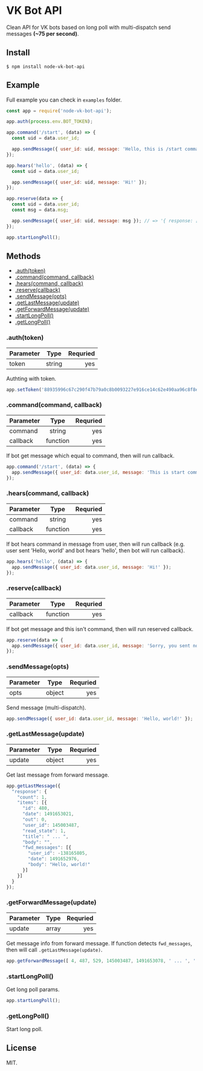 # VK Bot API

Clean API for VK bots based on long poll with multi-dispatch send messages **(~75 per second)**.

## Install

```
$ npm install node-vk-bot-api
```

## Example

Full example you can check in `examples` folder.

```javascript
const app = require('node-vk-bot-api');

app.auth(process.env.BOT_TOKEN);

app.command('/start', (data) => {
  const uid = data.user_id;

  app.sendMessage({ user_id: uid, message: 'Hello, this is /start command!' });
});

app.hears('hello', (data) => {
  const uid = data.user_id;

  app.sendMessage({ user_id: uid, message: 'Hi!' });
});

app.reserve(data => {
  const uid = data.user_id;
  const msg = data.msg;

  app.sendMessage({ user_id: uid, message: msg }); // => '{ response: [ 3 ] }'
});

app.startLongPoll();
```

## Methods

* [.auth(token)](https://github.com/bifot/node-vk-bot-api#authtoken)
* [.command(command, callback)](https://github.com/bifot/node-vk-bot-api#commandcommand-callback)
* [.hears(command, callback)](https://github.com/bifot/node-vk-bot-api#hearscommand-callback)
* [.reserve(callback)](https://github.com/bifot/node-vk-bot-api#reservecallback)
* [.sendMessage(opts)](https://github.com/bifot/node-vk-bot-api#sendmessageopts)
* [.getLastMessage(update)](https://github.com/bifot/node-vk-bot-api#getlastmessageupdate)
* [.getForwardMessage(update)](https://github.com/bifot/node-vk-bot-api#getforwardmessageupdate)
* [.startLongPoll()](https://github.com/bifot/node-vk-bot-api#startlongpoll)
* [.getLongPoll()](https://github.com/bifot/node-vk-bot-api#getlongpoll)

### .auth(token)

| Parameter  | Type      | Requried  |
| -----------|:---------:| ---------:|
| token      | string    | yes       |

Authting with token.

```javascript
app.setToken('88935996c67c290f47b79a0c8b0093227e916ce14c62e490aa96c8f8ed3090c9cbcdda92c8fadf1f5c74c');
```

### .command(command, callback)

| Parameter  | Type      | Requried  |
| -----------|:---------:| ---------:|
| command    | string    | yes       |
| callback   | function  | yes       |

If bot get message which equal to command, then will run callback.

```javascript
app.command('/start', (data) => {
  app.sendMessage({ user_id: data.user_id, message: 'This is start command!' });
});
```

### .hears(command, callback)

| Parameter  | Type      | Requried  |
| -----------|:---------:| ---------:|
| command    | string    | yes       |
| callback   | function  | yes       |

If bot hears command in message from user, then will run callback (e.g. user sent 'Hello, world' and bot hears 'hello', then bot will run callback).

```javascript
app.hears('hello', (data) => {
  app.sendMessage({ user_id: data.user_id, message: 'Hi!' });
});
```

### .reserve(callback)

| Parameter  | Type      | Requried  |
| -----------|:---------:| ---------:|
| callback   | function  | yes       |

If bot get message and this isn't command, then will run reserved callback.

```javascript
app.reserve(data => {
  app.sendMessage({ user_id: data.user_id, message: 'Sorry, you sent not command to bot.' });
});
```

### .sendMessage(opts)

| Parameter  | Type      | Requried  |
| -----------|:---------:| ---------:|
| opts       | object    | yes       |

Send message (multi-dispatch).

```javascript
app.sendMessage({ user_id: data.user_id, message: 'Hello, world!' });
```

### .getLastMessage(update)

| Parameter  | Type      | Requried  |
| -----------|:---------:| ---------:|
| update     | object    | yes       |

Get last message from forward message.

```javascript
app.getLastMessage({
  "response": {
    "count": 1,
    "items": [{
      "id": 480,
      "date": 1491653021,
      "out": 0,
      "user_id": 145003487,
      "read_state": 1,
      "title": " ... ",
      "body": "",
      "fwd_messages": [{
        "user_id": -138165805,
        "date": 1491652976,
        "body": "Hello, world!"
      }]
    }]
  }
});
```

### .getForwardMessage(update)

| Parameter  | Type      | Requried  |
| -----------|:---------:| ---------:|
| update     | array     | yes       |

Get message info from forward message. If function detects `fwd_messages`, then will call `.getLastMessage(update)`.

```javascript
app.getForwardMessage([ 4, 487, 529, 145003487, 1491653078, ' ... ', '',  { fwd: '145003487_2214301' } ]);
```

### .startLongPoll()

Get long poll params.

```javascript
app.startLongPoll();
```

### .getLongPoll()

Start long poll.

## License

MIT.
